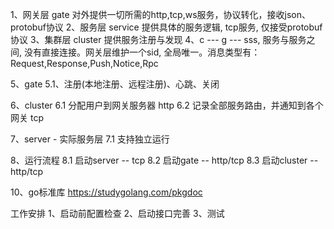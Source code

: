 1、网关层 gate
    对外提供一切所需的http,tcp,ws服务，协议转化，接收json、protobuf协议
2、服务层 service
    提供具体的服务逻辑, tcp服务, 仅接受protobuf协议
3、集群层 cluster
    提供服务注册与发现
4、c --- g --- sss, 服务与服务之间, 没有直接连接。网关层维护一个sid, 全局唯一。消息类型有：Request,Response,Push,Notice,Rpc

5、gate
5.1、注册(本地注册、远程注册)、心跳、关闭

6、cluster
6.1 分配用户到网关服务器 http
6.2 记录全部服务路由，并通知到各个网关 tcp

7、server - 实际服务层
7.1 支持独立运行

8、运行流程
8.1 启动server -- tcp
8.2 启动gate -- http/tcp
8.3 启动cluster -- http/tcp


10、go标准库 https://studygolang.com/pkgdoc

工作安排
1、启动前配置检查
2、启动接口完善
3、测试
